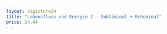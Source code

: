```yaml
---
layout: digistore24
title: "Lebensfluss und Energie 2 - Subliminal + Echominal"
price: 24.44
---
```

